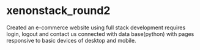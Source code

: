 # xenonstack_round2
Created an e-commerce website using full stack development requires login, logout and contact us  connected with data base(python) with pages responsive to basic devices of desktop and mobile.
